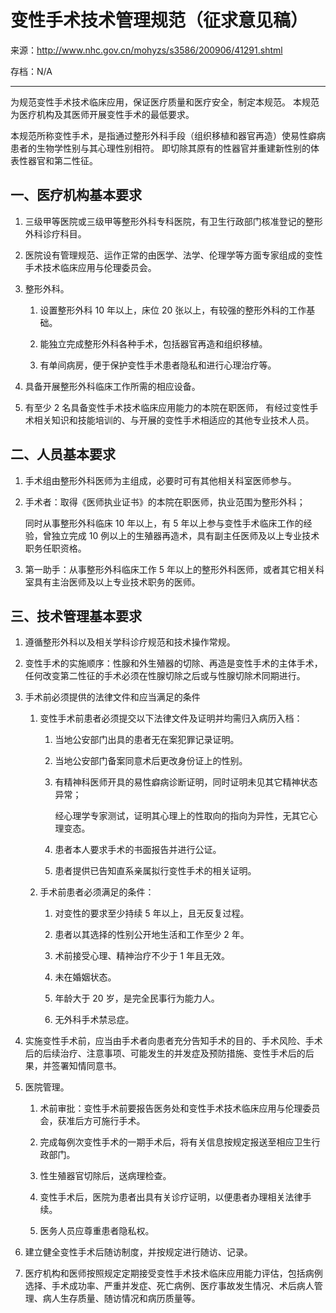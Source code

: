 # 变性手术技术管理规范（征求意见稿）

来源：<http://www.nhc.gov.cn/mohyzs/s3586/200906/41291.shtml>

存档：N/A

---

为规范变性手术技术临床应用，保证医疗质量和医疗安全，制定本规范。
本规范为医疗机构及其医师开展变性手术的最低要求。

本规范所称变性手术，是指通过整形外科手段（组织移植和器官再造）使易性癖病患者的生物学性别与其心理性别相符。
即切除其原有的性器官并重建新性别的体表性器官和第二性征。

## 一、医疗机构基本要求

1. 三级甲等医院或三级甲等整形外科专科医院，有卫生行政部门核准登记的整形外科诊疗科目。

1. 医院设有管理规范、运作正常的由医学、法学、伦理学等方面专家组成的变性手术技术临床应用与伦理委员会。

1. 整形外科。

   1. 设置整形外科 10 年以上，床位 20 张以上，有较强的整形外科的工作基础。

   1. 能独立完成整形外科各种手术，包括器官再造和组织移植。

   1. 有单间病房，便于保护变性手术患者隐私和进行心理治疗等。

1. 具备开展整形外科临床工作所需的相应设备。

1. 有至少 2 名具备变性手术技术临床应用能力的本院在职医师，
   有经过变性手术相关知识和技能培训的、与开展的变性手术相适应的其他专业技术人员。

## 二、人员基本要求

1. 手术组由整形外科医师为主组成，必要时可有其他相关科室医师参与。

1. 手术者：取得《医师执业证书》的本院在职医师，执业范围为整形外科；

   同时从事整形外科临床 10 年以上，有 5 年以上参与变性手术临床工作的经验，曾独立完成 10 例以上的生殖器再造术，具有副主任医师及以上专业技术职务任职资格。

1. 第一助手：从事整形外科临床工作 5 年以上的整形外科医师，或者其它相关科室具有主治医师及以上专业技术职务的医师。

## 三、技术管理基本要求

1. 遵循整形外科以及相关学科诊疗规范和技术操作常规。

1. 变性手术的实施顺序：性腺和外生殖器的切除、再造是变性手术的主体手术，任何改变第二性征的手术必须在性腺切除之后或与性腺切除术同期进行。

1. 手术前必须提供的法律文件和应当满足的条件

   1. 变性手术前患者必须提交以下法律文件及证明并均需归入病历入档：

      1. 当地公安部门出具的患者无在案犯罪记录证明。

      1. 当地公安部门备案同意术后更改身份证上的性别。

      1. 有精神科医师开具的易性癖病诊断证明，同时证明未见其它精神状态异常；

         经心理学专家测试，证明其心理上的性取向的指向为异性，无其它心理变态。

      1. 患者本人要求手术的书面报告并进行公证。

      1. 患者提供已告知直系亲属拟行变性手术的相关证明。

   1. 手术前患者必须满足的条件：

      1. 对变性的要求至少持续 5 年以上，且无反复过程。

      1. 患者以其选择的性别公开地生活和工作至少 2 年。

      1. 术前接受心理、精神治疗不少于 1 年且无效。

      1. 未在婚姻状态。

      1. 年龄大于 20 岁，是完全民事行为能力人。

      1. 无外科手术禁忌症。

1. 实施变性手术前，应当由手术者向患者充分告知手术的目的、手术风险、手术后的后续治疗、注意事项、可能发生的并发症及预防措施、变性手术后的后果，并签署知情同意书。

1. 医院管理。

   1. 术前审批：变性手术前要报告医务处和变性手术技术临床应用与伦理委员会，获准后方可施行手术。

   1. 完成每例次变性手术的一期手术后，将有关信息按规定报送至相应卫生行政部门。

   1. 性生殖器官切除后，送病理检查。

   1. 变性手术后，医院为患者出具有关诊疗证明，以便患者办理相关法律手续。

   1. 医务人员应尊重患者隐私权。

1. 建立健全变性手术后随访制度，并按规定进行随访、记录。

1. 医疗机构和医师按照规定定期接受变性手术技术临床应用能力评估，包括病例选择、手术成功率、严重并发症、死亡病例、医疗事故发生情况、术后病人管理、病人生存质量、随访情况和病历质量等。
